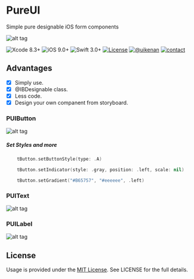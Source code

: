 # PureUI
Simple pure designable iOS form components

![alt tag](https://user-images.githubusercontent.com/16580898/27935286-cedbdc3e-62b2-11e7-989b-707a960b066e.png)

![Xcode 8.3+](https://img.shields.io/badge/xcode-8.3%2B-blue.svg)
![iOS 9.0+](https://img.shields.io/badge/İOS-9.0%2B-brightgreen.svg)
![Swift 3.0+](https://img.shields.io/badge/Swift-3.0%2B-orange.svg)
[![License](https://img.shields.io/cocoapods/l/Hero.svg?style=flat)](https://github.com/lkzhao/Hero/blob/master/LICENSE?raw=true)
[![@uikenan](https://img.shields.io/badge/twitter-%40uikenan-red.svg)](http://twitter.com/uikenan)
[![contact](https://img.shields.io/badge/contact-www-orange.svg)](http://kenanatmaca.com)

## Advantages
- [X] Simply use.
- [X] @IBDesignable class.
- [X] Less code.
- [X] Design your own companent from storyboard.

### PUIButton

![alt tag](https://user-images.githubusercontent.com/16580898/27934658-616f2d16-62af-11e7-9b05-d0b51ebd387f.png)

##### Set Styles and more

```Swift
    tButton.setButtonStyle(type: .A)
```

```Swift
    tButton.setIndicator(style: .gray, position: .left, scale: nil)
```

```Swift
    tButton.setGradient("#B65757", "#eeeeee", .left)
```

### PUIText

![alt tag](https://user-images.githubusercontent.com/16580898/27934713-a52f5350-62af-11e7-9a0b-a666d5e77aba.png)

### PUILabel

![alt tag](https://user-images.githubusercontent.com/16580898/27934718-adc261a6-62af-11e7-8549-560c148fdaeb.png)


## License
Usage is provided under the [MIT License](http://http//opensource.org/licenses/mit-license.php). See LICENSE for the full details.
